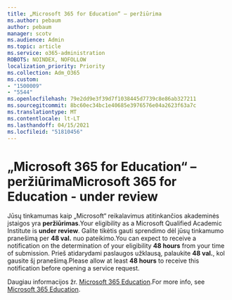 ```yaml
---
title: „Microsoft 365 for Education“ – peržiūrima
ms.author: pebaum
author: pebaum
manager: scotv
ms.audience: Admin
ms.topic: article
ms.service: o365-administration
ROBOTS: NOINDEX, NOFOLLOW
localization_priority: Priority
ms.collection: Adm_O365
ms.custom:
- "1500009"
- "5544"
ms.openlocfilehash: 79e2dd9e3f39d7f1038445d7739c8e86ab327211
ms.sourcegitcommit: 8bc60ec34bc1e40685e3976576e04a2623f63a7c
ms.translationtype: MT
ms.contentlocale: lt-LT
ms.lasthandoff: 04/15/2021
ms.locfileid: "51810456"
---
```

# <a name="microsoft-365-for-education---under-review"></a><span data-ttu-id="f723e-102">„Microsoft 365 for Education“ – peržiūrima</span><span class="sxs-lookup"><span data-stu-id="f723e-102">Microsoft 365 for Education - under review</span></span>

<span data-ttu-id="f723e-103">Jūsų tinkamumas kaip „Microsoft“ reikalavimus atitinkančios akademinės įstaigos yra **peržiūrimas**.</span><span class="sxs-lookup"><span data-stu-id="f723e-103">Your eligibility as a Microsoft Qualified Academic Institute is **under review**.</span></span> <span data-ttu-id="f723e-104">Galite tikėtis gauti sprendimo dėl jūsų tinkamumo pranešimą per **48 val.** nuo pateikimo.</span><span class="sxs-lookup"><span data-stu-id="f723e-104">You can expect to receive a notification on the determination of your eligibility **48 hours** from your time of submission.</span></span> <span data-ttu-id="f723e-105">Prieš atidarydami paslaugos užklausą, palaukite **48 val.**, kol gausite šį pranešimą.</span><span class="sxs-lookup"><span data-stu-id="f723e-105">Please allow at least **48 hours** to receive this notification before opening a service request.</span></span>

<span data-ttu-id="f723e-106">Daugiau informacijos žr. [Microsoft 365 Education](https://www.microsoft.com/education/buy-license/microsoft365).</span><span class="sxs-lookup"><span data-stu-id="f723e-106">For more info, see [Microsoft 365 Education](https://www.microsoft.com/education/buy-license/microsoft365).</span></span>
